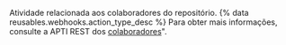Atividade relacionada aos colaboradores do repositório. {% data reusables.webhooks.action_type_desc %} Para obter mais informações, consulte a APTI REST dos [colaboradores](/rest/reference/repos#collaborators)".
